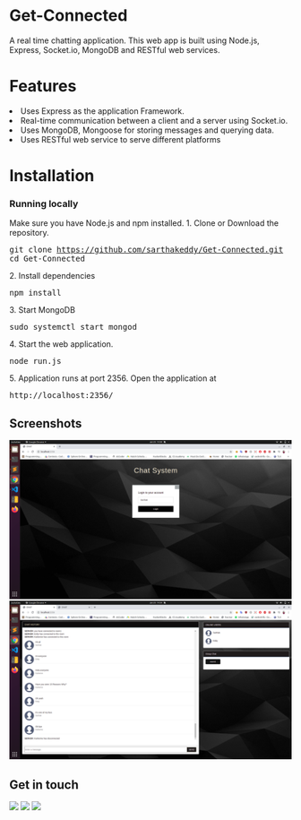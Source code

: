 # Get-Connected
A real time chatting application.
This web app is built using Node.js, Express, Socket.io, MongoDB and RESTful web services.

# Features
  <li>Uses Express as the application Framework.</li> 
  <li>Real-time communication between a client and a server using Socket.io.</li>
  <li>Uses MongoDB, Mongoose  for storing messages and querying data.</li>
  <li>Uses RESTful web service to serve different platforms</li> 

# Installation

### Running locally
Make sure you have Node.js and npm installed.
    1. Clone or Download the repository.
        <pre>git clone https://github.com/sarthakeddy/Get-Connected.git
        cd Get-Connected</pre>
    2. Install dependencies
        <pre>npm install</pre>
    3. Start MongoDB
        <pre>sudo systemctl start mongod</pre>
    4. Start the web application.
        <pre>node run.js</pre>
    5. Application runs at port 2356. Open the application at 
        <pre>http://localhost:2356/</pre>

## Screenshots
![Starting Page](front/img/login.png "First")
![Chatting Page](front/img/chat.png "Second")

## Get in touch
[<img src="https://image.flaticon.com/icons/svg/185/185964.svg" width="35" padding="10">](https://www.linkedin.com/in/sarthakeddy/)
[<img src="https://image.flaticon.com/icons/svg/185/185985.svg" width="35" padding="10">](https://www.instagram.com/sarthak.eddy/)
[<img src="https://upload.wikimedia.org/wikipedia/commons/9/91/Octicons-mark-github.svg" width="35" padding="10">](https://github.com/sarthakeddy)
